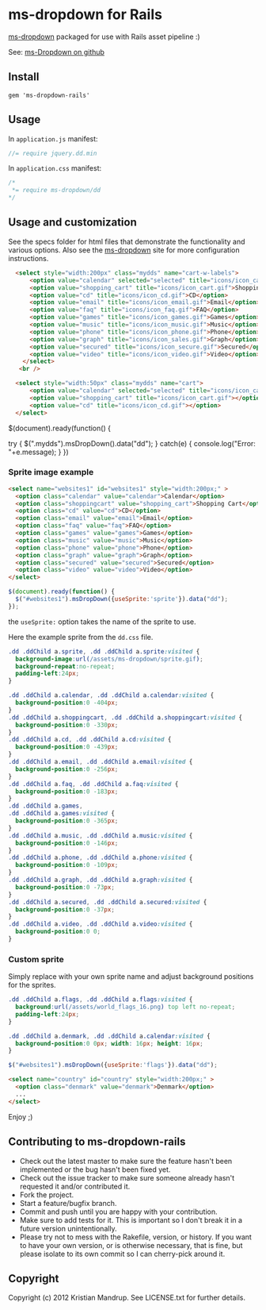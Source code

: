 # ms-dropdown for Rails

[ms-dropdown](http://www.marghoobsuleman.com/jquery-image-dropdown) packaged for use with Rails asset pipeline :)

See: [ms-Dropdown on github](https://github.com/marghoobsuleman/ms-Dropdown)

## Install

`gem 'ms-dropdown-rails'`

## Usage

In `application.js` manifest:

```javascript
//= require jquery.dd.min
```

In `application.css` manifest:

```css
/*
 *= require ms-dropdown/dd
*/
```

## Usage and customization

See the specs folder for html files that demonstrate the functionality and various options.
Also see the [ms-dropdown](http://www.marghoobsuleman.com/jquery-image-dropdown) site for more configuration instructions.

```html
  <select style="width:200px" class="mydds" name="cart-w-labels">
      <option value="calendar" selected="selected" title="icons/icon_calendar.gif">Calendar</option>
      <option value="shopping_cart" title="icons/icon_cart.gif">Shopping Cart</option>
      <option value="cd" title="icons/icon_cd.gif">CD</option>
      <option value="email" title="icons/icon_email.gif">Email</option>
      <option value="faq" title="icons/icon_faq.gif">FAQ</option>
      <option value="games" title="icons/icon_games.gif">Games</option>
      <option value="music" title="icons/icon_music.gif">Music</option>
      <option value="phone" title="icons/icon_phone.gif">Phone</option>
      <option value="graph" title="icons/icon_sales.gif">Graph</option>
      <option value="secured" title="icons/icon_secure.gif">Secured</option>
      <option value="video" title="icons/icon_video.gif">Video</option>
    </select>
   <br />

  <select style="width:50px" class="mydds" name="cart">
      <option value="calendar" selected="selected" title="icons/icon_calendar.gif"></option>
      <option value="shopping_cart" title="icons/icon_cart.gif"></option>
      <option value="cd" title="icons/icon_cd.gif"></option>
  </select>
```

$(document).ready(function() {

  try {
    $(".mydds").msDropDown().data("dd");
  } catch(e) {
    console.log("Error: "+e.message);
  }
})


### Sprite image example

```html
<select name="websites1" id="websites1" style="width:200px;" >
  <option class="calendar" value="calendar">Calendar</option>
  <option class="shoppingcart" value="shopping_cart">Shopping Cart</option>
  <option class="cd" value="cd">CD</option>
  <option class="email" value="email">Email</option>
  <option class="faq" value="faq">FAQ</option>
  <option class="games" value="games">Games</option>
  <option class="music" value="music">Music</option>
  <option class="phone" value="phone">Phone</option>
  <option class="graph" value="graph">Graph</option>
  <option class="secured" value="secured">Secured</option>
  <option class="video" value="video">Video</option>
</select>
```

```javascript
$(document).ready(function() {
  $("#websites1").msDropDown({useSprite:'sprite'}).data("dd");
});
```

the `useSprite:` option takes the name of the sprite to use.

Here the example sprite from the `dd.css` file.

```css
.dd .ddChild a.sprite, .dd .ddChild a.sprite:visited {
  background-image:url(/assets/ms-dropdown/sprite.gif);
  background-repeat:no-repeat;
  padding-left:24px;
}

.dd .ddChild a.calendar, .dd .ddChild a.calendar:visited {
  background-position:0 -404px;
}
.dd .ddChild a.shoppingcart, .dd .ddChild a.shoppingcart:visited {
  background-position:0 -330px;
}
.dd .ddChild a.cd, .dd .ddChild a.cd:visited {
  background-position:0 -439px;
}
.dd .ddChild a.email, .dd .ddChild a.email:visited {
  background-position:0 -256px;
}
.dd .ddChild a.faq, .dd .ddChild a.faq:visited {
  background-position:0 -183px;
}
.dd .ddChild a.games,
.dd .ddChild a.games:visited {
  background-position:0 -365px;
}
.dd .ddChild a.music, .dd .ddChild a.music:visited {
  background-position:0 -146px;
}
.dd .ddChild a.phone, .dd .ddChild a.phone:visited {
  background-position:0 -109px;
}
.dd .ddChild a.graph, .dd .ddChild a.graph:visited {
  background-position:0 -73px;
}
.dd .ddChild a.secured, .dd .ddChild a.secured:visited {
  background-position:0 -37px;
}
.dd .ddChild a.video, .dd .ddChild a.video:visited {
  background-position:0 0;
}
```

### Custom sprite

Simply replace with your own sprite name and adjust background positions for the sprites.

```css
.dd .ddChild a.flags, .dd .ddChild a.flags:visited {
  background:url(/assets/world_flags_16.png) top left no-repeat;
  padding-left:24px;
}

.dd .ddChild a.denmark, .dd .ddChild a.calendar:visited {
  background-position:0 0px; width: 16px; height: 16px;
}
```

```javascript
$("#websites1").msDropDown({useSprite:'flags'}).data("dd");
```

```html
<select name="country" id="country" style="width:200px;" >
  <option class="denmark" value="denmark">Denmark</option>
  ...
</select>
```

Enjoy ;)

## Contributing to ms-dropdown-rails
 
* Check out the latest master to make sure the feature hasn't been implemented or the bug hasn't been fixed yet.
* Check out the issue tracker to make sure someone already hasn't requested it and/or contributed it.
* Fork the project.
* Start a feature/bugfix branch.
* Commit and push until you are happy with your contribution.
* Make sure to add tests for it. This is important so I don't break it in a future version unintentionally.
* Please try not to mess with the Rakefile, version, or history. If you want to have your own version, or is otherwise necessary, that is fine, but please isolate to its own commit so I can cherry-pick around it.

## Copyright

Copyright (c) 2012 Kristian Mandrup. See LICENSE.txt for
further details.

